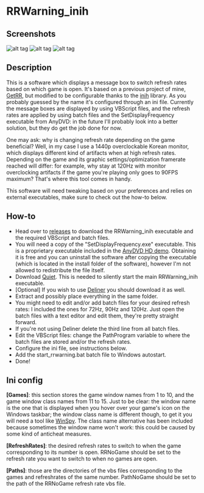 # RRWarning_inih
## Screenshots

![alt tag](https://i.imgur.com/NHCoHTL.png) ![alt tag](https://i.imgur.com/G89ka73.png) ![alt tag](https://i.imgur.com/PdlOPVG.png)

## Description
This is a software which displays a message box to switch refresh rates based on which game is open. It's based on a previous project of mine, [GetRR](https://github.com/Wyse-/GetRR), but modified to be configurable thanks to the [inih](https://github.com/benhoyt/inih) library. As you probably guessed by the name it's configured through an ini file. Currently the message boxes are displayed by using VBScript files, and the refresh rates are applied by using batch files and the SetDisplayFrequency executable from AnyDVD: in the future I'll probably look into a better solution, but they do get the job done for now.

One may ask: why is changing refresh rate depending on the game beneficial? Well, in my case I use a 1440p overclockable Korean monitor, which displays different kind of artifacts when at high refresh rates. Depending on the game and its graphic settings/optimization framerate reached will differ: for example, why stay at 120Hz with monitor overclocking artifacts if the game you're playing only goes to 90FPS maximum? That's where this tool comes in handy.

This software will need tweaking based on your preferences and relies on external executables, make sure to check out the how-to below.

## How-to
- Head over to [releases](https://github.com/Wyse-/RRWarning_inih/releases) to download the RRWarning_inih executable and the required VBScript and batch files.
- You will need a copy of the "SetDisplayFrequency.exe" executable. This is a proprietary executable included in the [AnyDVD HD demo](https://www.redfox.bz/download.html). Obtaining it is free and you can uninstall the software after copying the executable (which is located in the install folder of the software), however I'm not allowed to redistribute the file itself.
- Download [Quiet](http://www.joeware.net/freetools/tools/quiet/index.htm). This is needed to silently start the main RRWarning_inih executable.
- [Optional] If you wish to use [Deliner](https://www.monitortests.com/forum/Thread-Deliner) you should download it as well.
- Extract and possibly place everything in the same folder.
- You might need to edit and/or add batch files for your desired refresh rates: I included the ones for 72Hz, 90Hz and 120Hz. Just open the batch files with a text editor and edit them, they're pretty straight forward.
- If you're not using Deliner delete the third line from all batch files.
- Edit the VBScript files: change the PathProgram variable to where the batch files are stored and/or the refresh rates.
- Configure the ini file, see instructions below.
- Add the start_rrwarning.bat batch file to Windows autostart.
- Done!

## Ini config
**[Games]**: this section stores the game window names from 1 to 10, and the game window class names from 11 to 15. Just to be clear: the window name is the one that is displayed when you hover over your game's icon on the Windows taskbar; the window class name is different though, to get it you will need a tool like [WinSpy](https://sourceforge.net/projects/winspyex/). The class name alternative has been included because sometimes the window name won't work: this could be caused by some kind of anticheat measures.

**[RefreshRates]**: the desired refresh rates to switch to when the game corresponding to its number is open. RRNoGame should be set to the refresh rate you want to switch to when no games are open.

**[Paths]**: those are the directories of the vbs files corresponding to the games and refreshrates of the same number. PathNoGame should be set to the path of the RRNoGame refresh rate vbs file.
